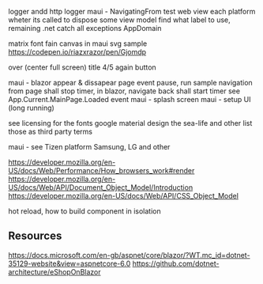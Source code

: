 ﻿logger andd http logger
maui - NavigatingFrom test web view each platform wheter its called to dispose some view model
find what label to use, remaining
.net catch all exceptions AppDomain



matrix font fain
	canvas in maui
	svg sample https://codepen.io/riazxrazor/pen/Gjomdp

over (center full screen)
	title
	4/5
	again
	button

maui - blazor appear & dissapear page event pause, run sample
		navigation from page shall stop timer, in blazor, navigate back shall start timer
		see App.Current.MainPage.Loaded event
maui - splash screen
maui - setup UI (long running)

see licensing for the fonts
	google material design
	the sea-life and other
	list those as third party terms


maui - see Tizen platform Samsung, LG and other


https://developer.mozilla.org/en-US/docs/Web/Performance/How_browsers_work#render
https://developer.mozilla.org/en-US/docs/Web/API/Document_Object_Model/Introduction
https://developer.mozilla.org/en-US/docs/Web/API/CSS_Object_Model

hot reload,
how to build component in isolation

## Resources
https://docs.microsoft.com/en-gb/aspnet/core/blazor/?WT.mc_id=dotnet-35129-website&view=aspnetcore-6.0
https://github.com/dotnet-architecture/eShopOnBlazor